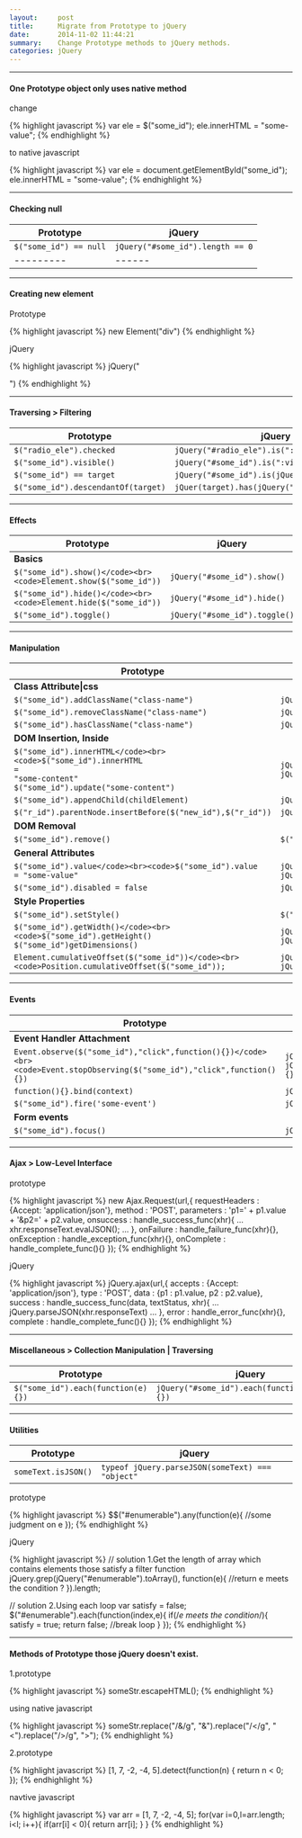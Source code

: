 ```yaml
---
layout:     post
title:      Migrate from Prototype to jQuery
date:       2014-11-02 11:44:21
summary:    Change Prototype methods to jQuery methods.
categories: jQuery
---
```


---

#### One Prototype object only uses native method

change

{% highlight javascript %}
var ele = $("some_id");
ele.innerHTML = "some-value";
{% endhighlight %}

to native javascript

{% highlight javascript %}
var ele = document.getElementById("some_id");
ele.innerHTML = "some-value";
{% endhighlight %}


---

#### Checking null

|Prototype|jQuery|
|---------|------|
|<code>$("some_id") == null</code>|<code>jQuery("#some_id").length == 0</code>|
|---------|------|

---

#### Creating new element
Prototype

{% highlight javascript %}
new Element("div")
{% endhighlight %}

jQuery

{% highlight javascript %}
jQuery("<div>")
{% endhighlight %}


---

#### Traversing > Filtering

|Prototype|jQuery|
|---------|------|
|<code>$("radio_ele").checked</code>|<code>jQuery("#radio_ele").is(":checked")</code>|
|<code>$("some_id").visible()</code>|<code>jQuery("#some_id").is(":visible")</code>|
|<code>$("some_id") == target</code>|<code>jQuery("#some_id").is(jQuery(target))</code>|
|<code>$("some_id").descendantOf(target)</code>|<code>jQuer(target).has(jQuery("#some_id")).length</code>|

---

#### Effects

|Prototype|jQuery|
|---------|------|
|**Basics**||
|<code>$("some_id").show()</code><br><code>Element.show($("some_id"))</code>|<code>jQuery("#some_id").show()</code>|
|<code>$("some_id").hide()</code><br><code>Element.hide($("some_id"))</code>|<code>jQuery("#some_id").hide()</code>|
|<code>$("some_id").toggle()</code>|<code>jQuery("#some_id").toggle()</code>|

---

#### Manipulation

|Prototype|jQuery|
|---------|------|
|**Class Attribute\|css**||
|<code>$("some_id").addClassName("class-name")</code>|<code>jQuery("#some_id").addClass("class-name")</code>|
|<code>$("some_id").removeClassName("class-name")</code>|<code>jQuery("#some_id").removeClass("class-name")</code>|
|<code>$("some_id").hasClassName("class-name")</code>|<code>jQuery("#some_id").hasClass("class-name")</code>|
|**DOM Insertion, Inside**||
|<code>$("some_id").innerHTML</code><br><code>$("some_id").innerHTML = "some-content"</code><br><code>$("some_id").update("some-content")</code>|<code>jQuery("#some_id").html()</code><br><code>jQuery("#some_id").html("some-content")</code>|
|<code>$("some_id").appendChild(childElement)</code>|<code>jQuery("#some_id").append(childElement)</code>|
|<code>$("r_id").parentNode.insertBefore($("new_id"),$("r_id"))</code>|<code>jQuery("#new_id").insertBefore(jQuery("#r_id"))</code>|
|**DOM Removal**||
|<code>$("some_id").remove()</code>|<code>$("#some_id").remove()</code>|
|**General Attributes**||
|<code>$("some_id").value</code><br><code>$("some_id").value = "some-value"</code>|<code>jQuery("#some_id").val()</code><br><code>jQuery("#some_id").val("some-value")</code>|
|<code>$("some_id").disabled = false</code>|<code>jQuery("#some_id").prop("disabled", false)</code>|
|**Style Properties**||
|<code>$("some_id").setStyle()</code>|<code>$("#some_id").css()</code>|
|<code>$("some_id").getWidth()</code><br><code>$("some_id").getHeight()</code><br><code>$("some_id")getDimensions()</code>|<code>jQuery("#some_id").width()</code><br><code>jQuery("#some_id").height()</code>|
|<code>Element.cumulativeOffset($("some_id"))</code><br><code>Position.cumulativeOffset($("some_id"));</code>|<code>jQuery("#some_id").offset()</code><br><code>jQuery("#some_id").position()</code>|

---

#### Events

|Prototype|jQuery|
|---------|------|
|**Event Handler Attachment**||
|<code>Event.observe($("some_id"),"click",function(){})</code><br><code>Event.stopObserving($("some_id"),"click",function(){})</code>|<code>jQuer("#some_id").on("click",function(){})</code><br><code>jQuer("#some_id").unbind("click",function(){})</code>|
|<code>function(){}.bind(context)</code>|<code>jQuery.proxy(function(){},context)</code>|
|<code>$("some_id").fire('some-event')</code>|<code>jQuery("#some_id").trigger('some-event')</code>|
|**Form events**||
|<code>$("some_id").focus()</code>|<code>jQuery("#some_id").focus()</code>|

---

#### Ajax > Low-Level Interface

prototype

{% highlight javascript %}
    new Ajax.Request(url,{
        requestHeaders : {Accept: 'application/json'},
        method : 'POST',
        parameters : 'p1=' + p1.value + '&p2=' + p2.value,
        onsuccess : handle_success_func(xhr){
            ...
            xhr.responseText.evalJSON();
            ...
        },
        onFailure : handle_failure_func(xhr){},
        onException : handle_exception_func(xhr){},
        onComplete : handle_complete_func(){}
    });
{% endhighlight %}

jQuery

{% highlight javascript %}
    jQuery.ajax(url,{
        accepts : {Accept: 'application/json'},
        type : 'POST',
        data : {p1 : p1.value, p2 : p2.value},
        success : handle_success_func(data, textStatus, xhr){
            ...
            jQuery.parseJSON(xhr.responseText)
            ...
        },
        error : handle_error_func(xhr){},
        complete : handle_complete_func(){}
    });
{% endhighlight %}

---

#### Miscellaneous > Collection Manipulation | Traversing

|Prototype|jQuery|
|---------|------|
|<code>$("some_id").each(function(e){})</code>|<code>jQuery("#some_id").each(function(index,e){})</code>|


---

#### Utilities

|Prototype|jQuery|
|---------|------|
|<code>someText.isJSON()</code>|<code>typeof jQuery.parseJSON(someText) === "object"</code>|

prototype

{% highlight javascript %}
$$("#enumerable").any(function(e){
    //some judgment on e
});
{% endhighlight %}

jQuery

{% highlight javascript %}
// solution 1.Get the length of array which contains elements those satisfy a filter function
jQuery.grep(jQuery("#enumerable").toArray(), function(e){
    //return e meets the condition ?
}).length;

// solution 2.Using each loop
var satisfy = false;
$("#enumerable").each(function(index,e){
    if(/*e meets the condition*/){
        satisfy = true;
        return false;   //break loop
    }
});
{% endhighlight %}

---

#### Methods of Prototype those jQuery doesn't exist.

1.prototype

{% highlight javascript %}
someStr.escapeHTML();
{% endhighlight %}

using native javascript

{% highlight javascript %}
someStr.replace("/&/g", "&amp;").replace("/</g", "&lt;").replace("/>/g", "&gt;");
{% endhighlight %}

2.prototype

{% highlight javascript %}
[1, 7, -2, -4, 5].detect(function(n) { return n < 0; });
{% endhighlight %}

navtive javascript

{% highlight javascript %}
var arr = [1, 7, -2, -4, 5];
for(var i=0,l=arr.length; i<l; i++){
    if(arr[i] < 0){
        return arr[i];
    }
}
{% endhighlight %}
